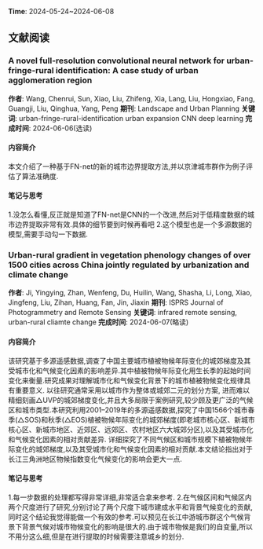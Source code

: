 **Time**: 2024-05-24~2024-06-08
## 文献阅读
### A novel full-resolution convolutional neural network for urban-fringe-rural identification: A case study of urban agglomeration region
**作者**: Wang, Chenrui, Sun, Xiao, Liu, Zhifeng, Xia, Lang, Liu, Hongxiao, Fang, Guangji, Liu, Qinghua, Yang, Peng
**期刊**:  Landscape and Urban Planning
**关键词**: urban-fringe-rural-identification
urban expansion
CNN
deep learning
**完成时间**: 2024-06-06(选读)
#### 内容简介
本文介绍了一种基于FN-net的新的城市边界提取方法,并以京津城市群作为例子评估了算法准确度.
#### 笔记与思考
1.没怎么看懂,反正就是知道了FN-net是CNN的一个改进,然后对于低精度数据的城市边界提取非常有效.具体的细节要到时候再看吧
2.这个模型也是一个多源数据的模型,需要手动勾一下数据.

### Urban-rural gradient in vegetation phenology changes of over 1500 cities across China jointly regulated by urbanization and climate change
**作者**: Ji, Yingying, Zhan, Wenfeng, Du, Huilin, Wang, Shasha, Li, Long, Xiao, Jingfeng, Liu, Zihan, Huang, Fan, Jin, Jiaxin
**期刊**: ISPRS Journal of Photogrammetry and Remote Sensing
**关键词**: infrared remote sensing,  urban-rural cliamte change
**完成时间**: 2024-06-07(略读)
#### 内容简介
该研究基于多源遥感数据,调查了中国主要城市植被物候年际变化的城郊梯度及其受城市化和气候变化因素的影响差异.其中植被物候年际变化用生长季的起始时间变化来衡量.研究成果对理解城市化和气候变化背景下的城市植被物候变化规律具有重要意义.
以往研究通常采用以城市作为整体或城郊二元的划分方案, 进而难以精细刻画△UVP的城郊梯度变化,并且大多局限于案例研究,较少顾及更广泛的气候区和城市类型.本研究利用2001–2019年的多源遥感数据,探究了中国1566个城市春季(△SOS)和秋季(△EOS)植被物候年际变化的城郊梯度(即老城市核心区、新城市核心区、新城市地区、近郊区、远郊区、农村地区六大城郊分区),以及其受城市化和气候变化因素的相对贡献差异.
详细探究了不同气候区和城市规模下植被物候年际变化的城郊梯度,以及其受城市化和气候变化因素的相对贡献.本文结论指出对于长江三角洲地区物候指数变化气候变化的影响会更大一点.
#### 笔记与思考
1.每一步数据的处理都写得非常详细,非常适合拿来参考.
2.在气候区间和气候区内两个尺度进行了研究,分别讨论了两个尺度下城市建成水平和背景气候变化的贡献,同时这个结论我觉得能做一个有效的参考.可以预见在长江中游城市群这个气候背景下背景气候对城市物候变化的影响是很大的.由于城市物候是我们的自变量,所以不用分这么细,但是在进行提取的时候需要注意城乡的划分.

